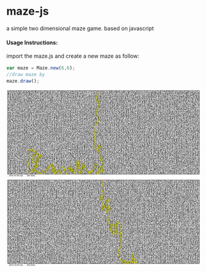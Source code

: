 # maze-js
a simple two dimensional maze game. based on javascript

#### Usage Instructions:
import the maze.js and create a new maze as follow:
``` javascript
var maze = Maze.new(6,6); 
//draw maze by 
maze.draw();
```

![alt text](maze.png)
![alt text](maze1.png)

